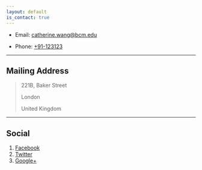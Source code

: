 ```yaml
---
layout: default
is_contact: true
---
```


* Email: [catherine.wang@bcm.edu](mailto:catherine.wang@bcm.edu)

* Phone: [+91-123123](tel:+91-123123)

---

## Mailing Address

> 221B, Baker Street
>
> London
>
> United Kingdom

---

## Social

1. [Facebook](#)
2. [Twitter](#)
3. [Google+](#)
